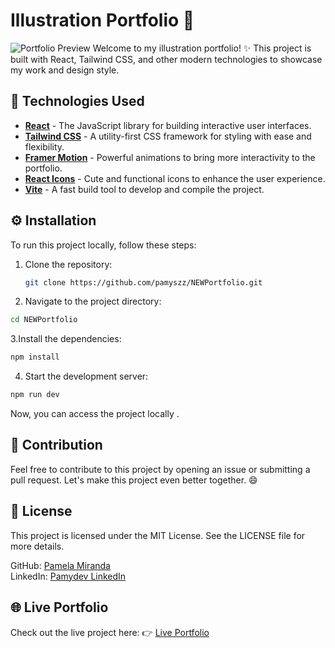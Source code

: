 # Illustration Portfolio 🎨
<img src="https://imgur.com/cBtdty5.jpg" alt="Portfolio Preview" />
Welcome to my illustration portfolio! ✨ This project is built with React, Tailwind CSS, and other modern technologies to showcase my work and design style.

## 🚀 Technologies Used
- **[React](https://reactjs.org/)** - The JavaScript library for building interactive user interfaces.
- **[Tailwind CSS](https://tailwindcss.com/)** - A utility-first CSS framework for styling with ease and flexibility.
- **[Framer Motion](https://www.framer.com/motion/)** - Powerful animations to bring more interactivity to the portfolio.
- **[React Icons](https://react-icons.github.io/react-icons/)** - Cute and functional icons to enhance the user experience.
- **[Vite](https://vitejs.dev/)** - A fast build tool to develop and compile the project.

## ⚙️ Installation
To run this project locally, follow these steps:

1. Clone the repository:
   ```sh
   git clone https://github.com/pamyszz/NEWPortfolio.git
   ```
2. Navigate to the project directory:
```sh 
cd NEWPortfolio
```
3.Install the dependencies:
```sh
npm install
```
4. Start the development server:
```sh
npm run dev
```
Now, you can access the project locally .

## 💬 Contribution
Feel free to contribute to this project by opening an issue or submitting a pull request. Let's make this project even better together. 😄

## 📝 License
This project is licensed under the MIT License. See the LICENSE file for more details.

GitHub: [Pamela Miranda](https://github.com/pamyszz)  
LinkedIn: [Pamydev LinkedIn](https://www.linkedin.com/in/pamydev/)

## 🌐 Live Portfolio
Check out the live project here: 👉 [Live Portfolio](https://pamynewportfolio.vercel.app/)
